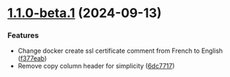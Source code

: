 # [1.1.0-beta.1](https://github.com/mguyard/fortinet-pricelist-web/compare/v1.0.8...v1.1.0-beta.1) (2024-09-13)


### Features

* Change docker create ssl certificate comment from French to English ([f377eab](https://github.com/mguyard/fortinet-pricelist-web/commit/f377eab11769e78e41305f5158b43ccf8fd77130))
* Remove copy column header for simplicity ([6dc7717](https://github.com/mguyard/fortinet-pricelist-web/commit/6dc771734af14e10f03b388badcb6f1a27ae4d91))
